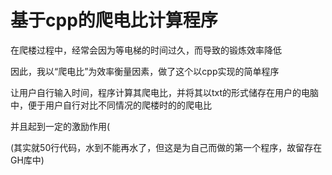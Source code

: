 # 基于cpp的爬电比计算程序  

在爬楼过程中，经常会因为等电梯的时间过久，而导致的锻炼效率降低  

因此，我以“爬电比”为效率衡量因素，做了这个以cpp实现的简单程序  

让用户自行输入时间，程序计算其爬电比，并将其以txt的形式储存在用户的电脑中，便于用户自行对比不同情况的爬楼时的的爬电比  

并且起到一定的激励作用(  

(其实就50行代码，水到不能再水了，但这是为自己而做的第一个程序，故留存在GH库中)  

